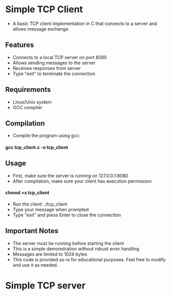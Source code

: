 # Simple TCP Client

- A basic TCP client implementation in C that connects to a server and allows message exchange.

## Features

- Connects to a local TCP server on port 8080
- Allows sending messages to the server
- Receives responses from server
- Type "exit" to terminate the connection

## Requirements

- Linux/Unix system
- GCC compiler

## Compilation

- Compile the program using gcc:
#### gcc tcp_client.c -o tcp_client

## Usage

- First, make sure the server is running on 127.0.0.1:8080
- After compilation, make sure your client has execution permission:
#### chmod +x tcp_client
- Run the client:
./tcp_client
- Type your message when prompted
- Type "exit" and press Enter to close the connection

## Important Notes

- The server must be running before starting the client
- This is a simple demonstration without robust error handling
- Messages are limited to 1024 bytes
- This code is provided as-is for educational purposes. Feel free to modify and use it as needed.

# Simple TCP server
